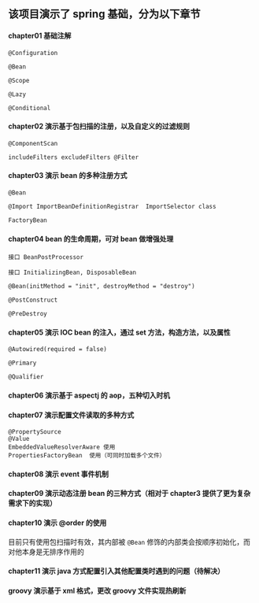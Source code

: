 

## 该项目演示了 spring 基础，分为以下章节


#### chapter01 基础注解
```
@Configuration 

@Bean

@Scope

@Lazy

@Conditional
```

#### chapter02 演示基于包扫描的注册，以及自定义的过滤规则
```
@ComponentScan 

includeFilters excludeFilters @Filter 
```
#### chapter03 演示 bean 的多种注册方式
```
@Bean

@Import ImportBeanDefinitionRegistrar  ImportSelector class 

FactoryBean
```
#### chapter04 bean 的生命周期，可对 bean 做增强处理
```
接口 BeanPostProcessor

接口 InitializingBean, DisposableBean

@Bean(initMethod = "init", destroyMethod = "destroy")

@PostConstruct

@PreDestroy
```
#### chapter05 演示 IOC bean 的注入，通过 set 方法，构造方法，以及属性
```
@Autowired(required = false)

@Primary

@Qualifier
```
#### chapter06 演示基于 aspectj 的 aop，五种切入时机

#### chapter07 演示配置文件读取的多种方式
```
@PropertySource 
@Value
EmbeddedValueResolverAware 使用
PropertiesFactoryBean  使用（可同时加载多个文件）
```	

#### chapter08 演示 event 事件机制

#### chapter09 演示动态注册 bean 的三种方式（相对于 chapter3 提供了更为复杂需求下的实现）

#### chapter10 演示 @order 的使用

目前只有使用包扫描时有效，其内部被 `@Bean` 修饰的内部类会按顺序初始化，而对他本身是无排序作用的

#### chapter11 演示 java 方式配置引入其他配置类时遇到的问题（待解决）

#### groovy 演示基于 xml 格式，更改 groovy 文件实现热刷新



